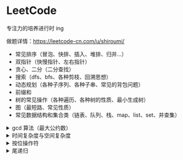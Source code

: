 # LeetCode
专注力的培养进行时 ing

做题详情：https://leetcode-cn.com/u/shiroumi/

- 常见排序（冒泡、快排、插入、堆排、归并…）
- 双指针（快慢指针、左右指针）
- 贪心、二分（二分查找）
- 搜索（dfs、bfs、各种剪枝、回溯思想）
- 动态规划（各种子序列、各种子串、常见的背包问题）
- 前缀和
- 树的常见操作（各种遍历、各种树的性质、最小生成树）
- 图（最短路、常见性质）
- 常见数据结构和集合类（链表、队列、栈、map、list、set、并查集）

<details>
  <summary>gcd 算法（最大公约数）</summary>
  
  ```js
  const gcd = (a,b) => {
    if(b === 0) {
      return a
    } else {
      return gcd(b, a % b)
    }
  }
  ```
</details>


<details>
  <summary>时间复杂度与空间复杂度</summary>
  时间频度：一个算法中的`语句执行次数`。`T(n)` n为问题的规模
  时间复杂度: 为了估算算法需要的运行时间 和 简化算法分析<br>

  `T(n) = O(f(n))` 辅助函数f(n)，使得n趋近于无穷大时候，T(n)/f(n)的极限值为不等于零的常数，称f(n)是T(n)的同数量级函数<br>

  常见的时间复杂度有：常数阶 O(1) ,对数阶O(log2<sup>n</sup>),线性阶`O(n)`,线性对数阶O(nlog2<sup>n</sup>),平方阶O(n<sup>2</sup>), 立方阶O(n<sup>3</sup>),...， k次方阶O(n<sup>k</sup>),指数阶O(2<sup>n</sup>)

  时间复杂度按优劣排差不多集中在：
  O(1), O(log n), O(n), O(n log n), O(n2), O(nk), O(2n)

  空间复杂度：
  一个程序的空间负责度是指运行完一个程序所需`内存`的大小。<br>
  程序执行时所需存储空间包括以下两部分：<br>
  （1）固定部分： 指令空间（代码空间） 数据空间（常量 简单变量）等所占的空间<br>
  （2）可变空间： 动态分配的空间，以及递归栈所需的空间，`与算法有关`<br>
  一个算法所需的存储空间用f(n)表示。 `S(n) = O(f(n))`
</details>

<details>
  <summary>按位操作符</summary>
  
  `a & b` `a | b` `a ^ b` `~ a` `a << b` `a >> b` `a >>> b`

  [https://developer.mozilla.org/zh-CN/docs/Web/JavaScript/Reference/Operators/Bitwise_Operators#>>_(有符号右移)](https://developer.mozilla.org/zh-CN/docs/Web/JavaScript/Reference/Operators/Bitwise_Operators#%3E%3E_(%E6%9C%89%E7%AC%A6%E5%8F%B7%E5%8F%B3%E7%A7%BB))
</details>

<details>
  <summary>尾递归</summary>
  函数中所有递归形式的调用都出现在函数的末尾，即递归函数是尾递归的。当递归调用是整个函数体中最后执行的语句且它的返回值不属于表达式的一部分时，这个递归调用就是尾递归。
[尾调用优化](http://www.ruanyifeng.com/blog/2015/04/tail-call.html)
</details>


